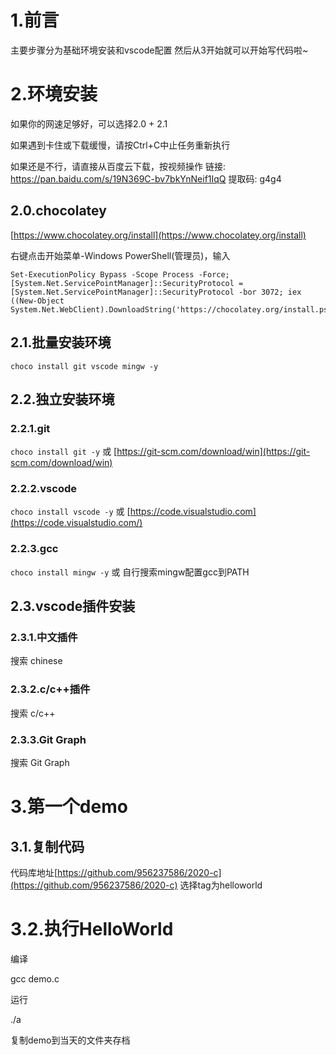 # 1.前言
主要步骤分为基础环境安装和vscode配置
然后从3开始就可以开始写代码啦~

# 2.环境安装
如果你的网速足够好，可以选择2.0 + 2.1

如果遇到卡住或下载缓慢，请按Ctrl+C中止任务重新执行

如果还是不行，请直接从百度云下载，按视频操作
链接: https://pan.baidu.com/s/19N369C-bv7bkYnNeif1IqQ 
提取码: g4g4 
## 2.0.chocolatey 
[https://www.chocolatey.org/install](https://www.chocolatey.org/install)

右键点击开始菜单-Windows PowerShell(管理员)，输入
```
Set-ExecutionPolicy Bypass -Scope Process -Force; [System.Net.ServicePointManager]::SecurityProtocol = [System.Net.ServicePointManager]::SecurityProtocol -bor 3072; iex ((New-Object System.Net.WebClient).DownloadString('https://chocolatey.org/install.ps1'))
```
## 2.1.批量安装环境
`choco install git vscode mingw -y`
## 2.2.独立安装环境
### 2.2.1.git
`choco install git -y`
或
[https://git-scm.com/download/win](https://git-scm.com/download/win)
### 2.2.2.vscode
`choco install vscode -y`
或
[https://code.visualstudio.com](https://code.visualstudio.com/)
### 2.2.3.gcc
`choco install mingw -y`
或
自行搜索mingw配置gcc到PATH

## 2.3.vscode插件安装
### 2.3.1.中文插件
搜索 chinese
### 2.3.2.c/c++插件
搜索 c/c++
### 2.3.3.Git Graph
搜索 Git Graph

# 3.第一个demo
## 3.1.复制代码
代码库地址[https://github.com/956237586/2020-c](https://github.com/956237586/2020-c)
选择tag为helloworld
# 3.2.执行HelloWorld
编译

gcc demo.c

运行

./a

复制demo到当天的文件夹存档
